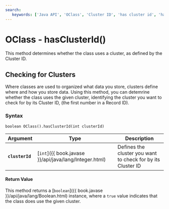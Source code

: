 ```yaml
---
search:
   keywords: ['Java API', 'OClass', 'Cluster ID', 'has cluster id', 'hasClusterId']
---
```


# OClass - hasClusterId()

This method determines whether the class uses a cluster, as defined by the Cluster ID.

## Checking for Clusters

Where classes are used to organized what data you store, clusters define where and how you store data.  Using this method, you can detemrine whether the class uses the given cluster, identifying the cluster you want to check for by its Cluster ID, (the first number in a Record ID).

### Syntax

```
boolean OClass().hasClusterId(int clusterId)
```

| Argument | Type | Description |
|---|---|---|
| **`clusterId`** | [`int`]({{ book.javase }}/api/java/lang/Integer.html) | Defines the cluster you want to check for by its Cluster ID |

#### Return Value

This method returns a [`boolean`]({{ book.javase }}/api/java/lang/Boolean.html) instance, where a `true` value indicates that the class does use the given cluster.
